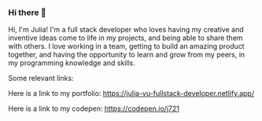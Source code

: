 ### Hi there 👋

Hi, I'm Julia! I'm a full stack developer who loves having my creative and inventive ideas come to life in my projects, and being able to share them with others. I love working in a team, getting to build an amazing product together, and having the opportunity to learn and grow from my peers, in my programming knowledge and skills. 
 
Some relevant links:

Here is a link to my portfolio: https://julia-vu-fullstack-developer.netlify.app/

Here is a link to my codepen: https://codepen.io/j721


